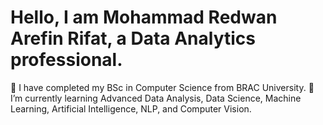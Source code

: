 # Hello, I am Mohammad Redwan Arefin Rifat, a Data Analytics professional.
🔭 I have completed my BSc in Computer Science from BRAC University.
🌱 I’m currently learning Advanced Data Analysis, Data Science, Machine Learning, Artificial Intelligence, NLP, and Computer Vision.






